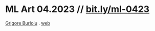 # ML Art 04.2023 // [bit.ly/ml-0423](https://bit.ly/ml-0423)

[Grigore Burloiu](https://cinetic.arts.ro/en/echipa/grigore-burloiu/) . [web](https://rvirmoors.github.io/)